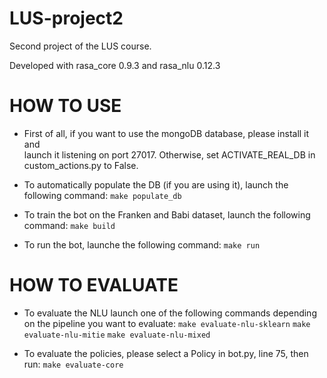 # LUS-project2
Second project of the LUS course.

Developed with rasa_core 0.9.3 and rasa_nlu 0.12.3

# HOW TO USE
- First of all, if you want to use the mongoDB database, please install it and \
launch it listening on port 27017. Otherwise, set ACTIVATE_REAL_DB in \
custom_actions.py to False.

- To automatically populate the DB (if you are using it), launch the following command:
```make populate_db```

- To train the bot on the Franken and Babi dataset, launch the following command:
```make build```

- To run the bot, launche the following command:
```make run```


# HOW TO EVALUATE
- To evaluate the NLU launch one of the following commands depending on the pipeline you want to evaluate:
```make evaluate-nlu-sklearn```
```make evaluate-nlu-mitie```
```make evaluate-nlu-mixed```

- To evaluate the policies, please select a Policy in bot.py, line 75, then run:
```make evaluate-core```
